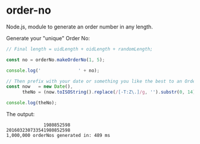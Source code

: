 # order-no
Node.js, module to generate an order number in any length.

Generate your "unique" Order No:

```javascript
// Final length = uidLength + oidLength + randomLength;

const no = orderNo.makeOrderNo(1, 5);

console.log('              ' + no);

// Then prefix with your date or something you like the best to an Order NO:
const now   = new Date(),
      theNo = (now.toISOString().replace(/[-T:Z\.]/g, '').substr(0, 14)).toString() + no;

console.log(theNo);
```

The output:

```
              1980852598
201603230733541980852598
1,000,000 orderNos generated in: 489 ms
```
